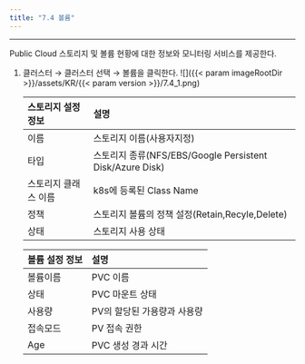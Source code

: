 ```yaml
---
title: "7.4 볼륨"
---
```


---
Public Cloud 스토리지 및 볼륨 현황에 대한 정보와 모니터링 서비스를 제공한다.

1. 클러스터 → 클러스터 선택 → 볼륨을 클릭한다.
    ![]({{< param imageRootDir >}}/assets/KR/{{< param version >}}/7.4_1.png)
    
    | **스토리지 설정 정보** | **설명**                                               |
    | :------------- | :--------------------------------------------------- |
    | 이름             | 스토리지 이름\(사용자지정\)                                     |
    | 타입             | 스토리지 종류\(NFS/EBS/Google Persistent Disk/Azure Disk\) |
    | 스토리지 클래스 이름    | k8s에 등록된 Class Name                                  |
    | 정책             | 스토리지 볼륨의 정책 설정\(Retain,Recyle,Delete\)               |
    | 상태             | 스토리지 사용 상태                                           |
    
    | **볼륨 설정 정보** | **설명**           |
    | :----------- | :--------------- |
    | 볼륨이름         | PVC 이름           |
    | 상태           | PVC 마운트 상태       |
    | 사용량          | PV의 할당된 가용량과 사용량 |
    | 접속모드         | PV 접속 권한         |
    | Age          | PVC 생성 경과 시간     |
